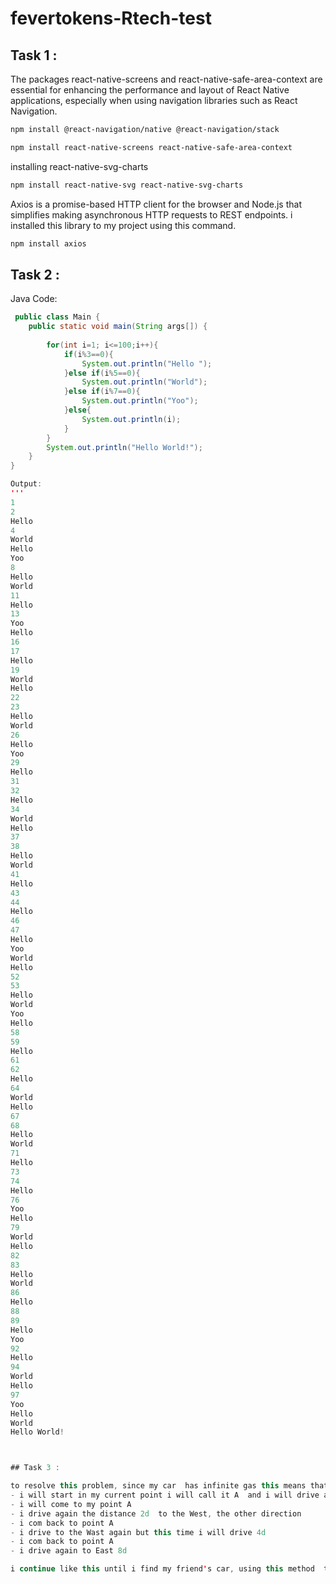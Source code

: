 # fevertokens-Rtech-test


## Task 1 :
The packages react-native-screens and react-native-safe-area-context are essential for enhancing the performance and layout of React Native applications, 
especially when using navigation libraries such as React Navigation.
```bash
npm install @react-navigation/native @react-navigation/stack
```
```bash
npm install react-native-screens react-native-safe-area-context
```

installing react-native-svg-charts 
```bash
npm install react-native-svg react-native-svg-charts
```
Axios is a promise-based HTTP client for the browser and Node.js that simplifies making asynchronous HTTP requests to REST endpoints.
i installed this library to my project using this command.
```bash
npm install axios
```



## Task 2 :

Java Code:

```Java
 public class Main {
    public static void main(String args[]) {
        
        for(int i=1; i<=100;i++){
            if(i%3==0){
                System.out.println("Hello ");
            }else if(i%5==0){
                System.out.println("World");
            }else if(i%7==0){
                System.out.println("Yoo");
            }else{
                System.out.println(i);
            }
        }
        System.out.println("Hello World!");
    }
} 

Output:
'''
1
2
Hello 
4
World
Hello 
Yoo
8
Hello 
World
11
Hello 
13
Yoo
Hello 
16
17
Hello 
19
World
Hello 
22
23
Hello 
World
26
Hello 
Yoo
29
Hello 
31
32
Hello 
34
World
Hello 
37
38
Hello 
World
41
Hello 
43
44
Hello 
46
47
Hello 
Yoo
World
Hello 
52
53
Hello 
World
Yoo
Hello 
58
59
Hello 
61
62
Hello 
64
World
Hello 
67
68
Hello 
World
71
Hello 
73
74
Hello 
76
Yoo
Hello 
79
World
Hello 
82
83
Hello 
World
86
Hello 
88
89
Hello 
Yoo
92
Hello 
94
World
Hello 
97
Yoo
Hello 
World
Hello World! 



## Task 3 :

to resolve this problem, since my car  has infinite gas this means that i can make an exhaustive search method, for this i will do the folllowing :
- i will start in my current point i will call it A  and i will drive a distance   to East lets call this initial distance "d"
- i will come to my point A 
- i drive again the distance 2d  to the West, the other direction
- i com back to point A
- i drive to the Wast again but this time i will drive 4d 
- i com back to point A
- i drive again to East 8d 

i continue like this until i find my friend's car, using this method  the covered area increases exponnentially, which makes me able to find my fiend in  Finit time




